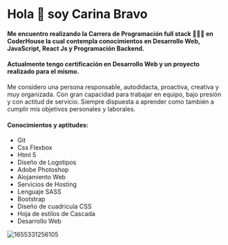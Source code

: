 # Hola 👋 soy Carina Bravo  
  
#### Me encuentro realizando la Carrera de Programación full stack 👩🏻‍💻 en CoderHouse la cual contempla conocimientos en Desarrollo Web, JavaScript, React Js y Programación Backend. 

#### Actualmente tengo certificación en Desarrollo Web y un proyecto realizado para el mismo.
Me considero una persona responsable, autodidacta, proactiva, creativa y muy organizada. Con gran capacidad para trabajar en equipo, bajo presión y con actitud de servicio. 
Siempre dispuesta a aprender como también a cumplir mis objetivos personales y laborales.

#### Conocimientos y aptitudes:

- Git
- Css Flexbox
- Html 5
- Diseño de Logotipos
- Adobe Photoshop
- Alojamiento Web
- Servicios de Hosting
- Lenguaje SASS
- Bootstrap
- Diseño de cuadricula CSS
- Hoja de estilos de Cascada
- Desarrollo Web







![1655331256105](https://user-images.githubusercontent.com/54654136/186049433-e75e8d57-7462-49a1-9eb6-a87ba8ba43da.jpg)
